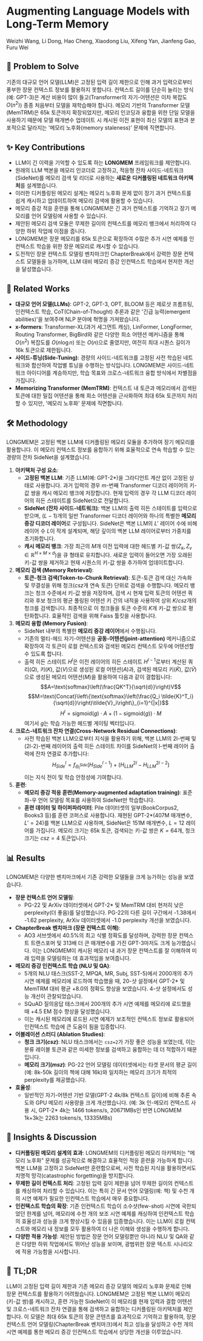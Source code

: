 # Augmenting Language Models with Long-Term Memory

Weizhi Wang, Li Dong, Hao Cheng, Xiaodong Liu, Xifeng Yan, Jianfeng Gao, Furu Wei

## 🧩 Problem to Solve

기존의 대규모 언어 모델(LLM)은 고정된 입력 길이 제한으로 인해 과거 입력으로부터 풍부한 장문 컨텍스트 정보를 활용하지 못합니다. 컨텍스트 길이를 단순히 늘리는 방식(예: GPT-3)은 계산 비용이 많이 들고(Transformer의 자기-어텐션은 이차 복잡도 $O(n^2)$) 종종 처음부터 모델을 재학습해야 합니다. 메모리 기반의 Transformer 모델(MemTRM)은 65k 토큰까지 확장되었지만, 메모리 인코딩과 융합을 위한 단일 모델을 사용하기 때문에 모델 매개변수 업데이트 시 캐시된 이전 표현이 최신 모델의 표현과 분포적으로 달라지는 '메모리 노후화(memory staleness)' 문제에 직면합니다.

## ✨ Key Contributions

- LLM이 긴 이력을 기억할 수 있도록 하는 **LONGMEM** 프레임워크를 제안합니다.
- 원래의 LLM 백본을 메모리 인코더로 고정하고, 적응형 잔차 사이드-네트워크(SideNet)를 메모리 검색 및 리더로 사용하는 **새로운 디커플링된 네트워크 아키텍처**를 설계했습니다.
- 이러한 디커플링된 메모리 설계는 메모리 노후화 문제 없이 장기 과거 컨텍스트를 쉽게 캐시하고 업데이트하여 메모리 검색에 활용할 수 있습니다.
- 메모리 증강 적응 훈련을 통해 LONGMEM은 긴 과거 컨텍스트를 기억하고 장기 메모리를 언어 모델링에 사용할 수 있습니다.
- 제안된 메모리 검색 모듈은 무제한 길이의 컨텍스트를 메모리 뱅크에서 처리하여 다양한 하위 작업에 이점을 줍니다.
- LONGMEM은 장문 메모리를 65k 토큰으로 확장하여 수많은 추가 시연 예제를 인컨텍스트 학습을 위한 장문 메모리로 캐시할 수 있습니다.
- 도전적인 장문 컨텍스트 모델링 벤치마크인 ChapterBreak에서 강력한 장문 컨텍스트 모델들을 능가하며, LLM 대비 메모리 증강 인컨텍스트 학습에서 현저한 개선을 달성했습니다.

## 📎 Related Works

- **대규모 언어 모델(LLMs)**: GPT-2, GPT-3, OPT, BLOOM 등은 제로샷 프롬프팅, 인컨텍스트 학습, CoT(Chain-of-Thought) 추론과 같은 '긴급 능력(emergent abilities)'을 보여주며 NLP 분야에 혁명을 가져왔습니다.
- **x-formers**: Transformer-XL(과거 세그먼트 캐싱), LinFormer, LongFormer, Routing Transformer, BigBird와 같은 다양한 희소 어텐션 메커니즘을 통해 $O(n^2)$ 복잡도를 $O(n \log n)$ 또는 $O(n)$으로 줄였지만, 여전히 최대 시퀀스 길이가 16k 토큰으로 제한됩니다.
- **사이드-튜닝(Side-Tuning)**: 경량의 사이드-네트워크를 고정된 사전 학습된 네트워크와 합산하여 작업별 튜닝을 수행하는 방식입니다. LONGMEM은 사이드-네트워크 아이디어를 계승하지만, 학습 목표와 크로스-네트워크 융합 방식에서 차별점을 가집니다.
- **Memorizing Transformer (MemTRM)**: 컨텍스트 내 토큰과 메모리에서 검색된 토큰에 대한 밀집 어텐션을 통해 희소 어텐션을 근사화하여 최대 65k 토큰까지 처리할 수 있지만, '메모리 노후화' 문제에 직면합니다.

## 🛠️ Methodology

LONGMEM은 고정된 백본 LLM에 디커플링된 메모리 모듈을 추가하여 장기 메모리를 활용합니다. 이 메모리 컨텍스트 정보를 융합하기 위해 효율적으로 연속 학습할 수 있는 경량의 잔차 SideNet을 설계했습니다.

1. **아키텍처 구성 요소**:
   - **고정된 백본 LLM**: 기존 LLM(예: GPT-2\*)을 그라디언트 계산 없이 고정된 상태로 사용합니다. 과거 입력의 경우 $m$-번째 Transformer 디코더 레이어의 키-값 쌍을 캐시 메모리 뱅크에 저장합니다. 현재 입력의 경우 각 LLM 디코더 레이어의 히든 스테이트를 SideNet으로 전달합니다.
   - **SideNet (잔차 사이드-네트워크)**: 백본 LLM의 출력 히든 스테이트를 입력으로 받으며, $(L-1)$개의 일반 Transformer 디코더 레이어와 하나의 특별한 **메모리 증강 디코더 레이어**로 구성됩니다. SideNet은 백본 LLM의 $L'$ 레이어 수에 비해 레이어 수 $L$이 작게 설계되며, 해당 깊이의 백본 LLM 레이어로부터 가중치를 초기화합니다.
   - **캐시 메모리 뱅크**: 가장 최근의 $M$개 이전 입력에 대한 헤드별 키-값 쌍($Z_k, Z_v \in \mathbb{R}^{H \times M \times d}$)을 큐 형태로 유지합니다. 새로운 입력이 들어오면 가장 오래된 키-값 쌍을 제거하고 현재 시퀀스의 키-값 쌍을 추가하여 업데이트합니다.
2. **메모리 검색 (Memory Retrieval)**:
   - **토큰-청크 검색(Token-to-Chunk Retrieval)**: 토큰-토큰 검색 대신 가속화 및 무결성을 위해 청크($csz$개 연속 토큰) 단위로 검색을 수행합니다. 메모리 뱅크는 청크 수준에서 키-값 쌍을 저장하며, 검색 시 현재 입력 토큰의 어텐션 쿼리와 후보 청크의 평균 풀링된 어텐션 키 간의 내적을 사용하여 상위 $K/csz$개의 청크를 검색합니다. 최종적으로 이 청크들을 토큰 수준의 $K$개 키-값 쌍으로 평탄화합니다. 효율적인 검색을 위해 Faiss 툴킷을 사용합니다.
3. **메모리 융합 (Memory Fusion)**:
   - SideNet 내부의 특별한 **메모리 증강 레이어**에서 수행됩니다.
   - 기존의 멀티-헤드 자기-어텐션을 **공동-어텐션(joint-attention)** 메커니즘으로 확장하여 각 토큰이 로컬 컨텍스트와 검색된 메모리 컨텍스트 모두에 어텐션할 수 있도록 합니다.
   - 출력 히든 스테이트 $H^l$은 이전 레이어의 히든 스테이트 $H^{l-1}$로부터 계산된 쿼리($Q$), 키($K$), 값($V$)으로 생성된 로컬 어텐션($A$)과, 검색된 메모리 키($\tilde{K}$), 값($\tilde{V}$)으로 생성된 메모리 어텐션($M$)을 활용하여 다음과 같이 결합됩니다:
     $$A=\text{softmax}\left(\frac{QK^T}{\sqrt{d}}\right)V$$
     $$M=\text{Concat}\left\{\text{softmax}\left(\frac{Q_i \tilde{K}^T_i}{\sqrt{d}}\right)\tilde{V}_i\right\}_{i=1}^{|x|}$$
     $$H^l=\text{sigmoid}(g)\cdot A + (1-\text{sigmoid}(g))\cdot M$$
     여기서 $g$는 학습 가능한 헤드별 게이팅 벡터입니다.
4. **크로스-네트워크 잔차 연결(Cross-Network Residual Connections)**:
   - 사전 학습된 백본 LLM으로부터 지식을 활용하기 위해, 백본 LLM의 2l-번째 및 (2l-2)-번째 레이어의 출력 히든 스테이트 차이를 SideNet의 l-번째 레이어 출력에 잔차 연결로 추가합니다:
     $$H^l_{Side} = f_{\Theta_l^{Side}}(H^{l-1}_{Side}) + (H^{2l}_{LLM} - H^{2l-2}_{LLM})$$
     이는 지식 전이 및 학습 안정성에 기여합니다.
5. **훈련**:
   - **메모리 증강 적응 훈련(Memory-augmented adaptation training)**: 표준 좌-우 언어 모델링 목표를 사용하여 SideNet만 학습합니다.
   - **훈련 데이터 및 하이퍼파라미터**: Pile 데이터셋의 일부(BookCorpus2, Books3 등)를 훈련 코퍼스로 사용합니다. 재현된 GPT-2\*(407M 매개변수, $L'=24$)를 백본 LLM으로 사용하며, SideNet은 151M 매개변수, $L=12$ 레이어를 가집니다. 메모리 크기는 65k 토큰, 검색되는 키-값 쌍은 $K=64$개, 청크 크기는 $csz=4$ 토큰입니다.

## 📊 Results

LONGMEM은 다양한 벤치마크에서 기존 강력한 모델들을 크게 능가하는 성능을 보였습니다.

- **장문 컨텍스트 언어 모델링**:
  - PG-22 및 ArXiv 데이터셋에서 GPT-2\* 및 MemTRM 대비 현저히 낮은 perplexity(더 좋음)를 달성했습니다. PG-22의 다른 길이 구간에서 -1.38에서 -1.62 perplexity, ArXiv 데이터셋에서 -1.0 perplexity 개선을 보였습니다.
- **ChapterBreak 벤치마크 (장문 컨텍스트 이해)**:
  - AO3 서브셋에서 40.5%의 최고 식별 정확도를 달성하며, 강력한 장문 컨텍스트 트랜스포머 및 313배 더 큰 매개변수를 가진 GPT-3마저도 크게 능가했습니다. 이는 LONGMEM이 캐시된 메모리 내 과거 장문 컨텍스트를 잘 이해하여 미래 입력을 모델링하는 데 효과적임을 보여줍니다.
- **메모리 증강 인컨텍스트 학습 (NLU 및 QA)**:
  - 5개의 NLU 태스크(SST-2, MPQA, MR, Subj, SST-5)에서 2000개의 추가 시연 예제를 메모리에 로드하여 학습했을 때, 20-샷 설정에서 GPT-2\* 및 MemTRM 대비 평균 +8.0의 정확도 향상을 보였습니다. 4-샷 설정에서도 성능 개선이 관찰되었습니다.
  - SQuAD 질의응답 태스크에서 200개의 추가 시연 예제를 메모리에 로드했을 때 +4.5 EM 점수 향상을 달성했습니다.
  - 이는 캐시된 메모리에 로드된 시연 예제가 보조적인 컨텍스트 정보로 활용되어 인컨텍스트 학습에 큰 도움이 됨을 입증합니다.
- **어블레이션 스터디 (Ablation Studies)**:
  - **청크 크기($csz$)**: NLU 태스크에서는 `csz=2`가 가장 좋은 성능을 보였는데, 이는 분류 레이블 토큰과 같은 미세한 정보를 검색하고 융합하는 데 더 적합하기 때문입니다.
  - **메모리 크기($msz$)**: PG-22 언어 모델링 데이터셋에서는 타겟 문서의 평균 길이(예: 8k-50k 길이의 책에 대해 16k)와 일치하는 메모리 크기가 최적의 perplexity를 제공했습니다.
- **효율성**:
  - 일반적인 자기-어텐션 기반 모델(GPT-2 4k/8k 컨텍스트 길이)에 비해 추론 속도와 GPU 메모리 사용량을 크게 개선했습니다. (예: 3k 인-메모리 컨텍스트 사용 시, GPT-2\* 4k는 1466 tokens/s, 20671MBs인 반면 LONGMEM 1k+3k는 2263 tokens/s, 13335MBs)

## 🧠 Insights & Discussion

- **디커플링된 메모리 설계의 효과**: LONGMEM의 디커플링된 메모리 아키텍처는 "메모리 노후화" 문제를 성공적으로 해결하고 효율적인 적응 훈련을 가능하게 합니다. 백본 LLM을 고정하고 SideNet만 훈련함으로써, 사전 학습된 지식을 활용하면서도 치명적 망각(catastrophic forgetting)을 방지합니다.
- **무제한 길이 컨텍스트 처리**: 고정된 입력 길이 제한을 넘어 무제한 길이의 컨텍스트를 캐싱하여 처리할 수 있습니다. 이는 특히 긴 문서 언어 모델링(예: 책) 및 수천 개의 시연 예제가 필요한 인컨텍스트 학습에서 매우 중요합니다.
- **인컨텍스트 학습의 확장**: 기존 인컨텍스트 학습이 소수샷(few-shot) 시연에 국한되었던 한계를 넘어, 메모리에 수천 개의 보조 시연 예제를 캐싱하여 인컨텍스트 학습의 효율성과 성능을 크게 향상시킬 수 있음을 입증했습니다. 이는 LLM이 로컬 컨텍스트와 메모리 내 정보를 모두 활용하여 더 나은 이해와 생성을 수행하게 합니다.
- **다양한 적용 가능성**: 제안된 방법은 장문 언어 모델링뿐만 아니라 NLU 및 QA와 같은 다양한 하위 작업에서도 뛰어난 성능을 보이며, 광범위한 장문 텍스트 시나리오에 적용 가능함을 시사합니다.

## 📌 TL;DR

LLM이 고정된 입력 길이 제한과 기존 메모리 증강 모델의 메모리 노후화 문제로 인해 장문 컨텍스트를 활용하기 어려웠습니다. LONGMEM은 고정된 백본 LLM이 메모리(키-값 쌍)를 캐시하고, 훈련 가능한 SideNet이 이 메모리를 현재 입력과 결합 어텐션 및 크로스-네트워크 잔차 연결을 통해 검색하고 융합하는 디커플링된 아키텍처를 제안합니다. 이 모델은 최대 65k 토큰의 장문 콘텐츠를 효과적으로 기억하고 활용하여, 장문 컨텍스트 언어 모델링(ChapterBreak 벤치마크)에서 최고 성능을 달성하고 수천 개의 시연 예제를 통한 메모리 증강 인컨텍스트 학습에서 상당한 개선을 이루었습니다.
